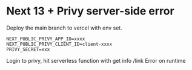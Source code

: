 # Next 13 + Privy server-side error

Deploy the main branch to vercel with env set.
```
NEXT_PUBLIC_PRIVY_APP_ID=xxxx
NEXT_PUBLIC_PRIVY_CLIENT_ID=client-xxxx
PRIVY_SECRET=xxx
```
Login to privy, hit serverless function with get info /link
Error on runtime

